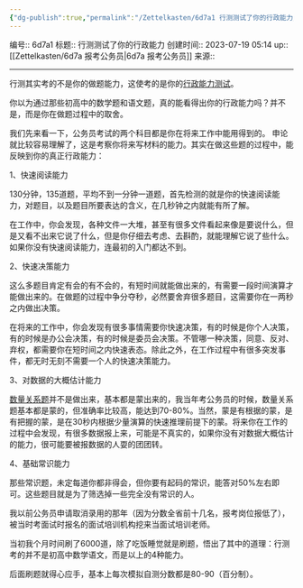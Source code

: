 ```yaml
---
{"dg-publish":true,"permalink":"/Zettelkasten/6d7a1 行测测试了你的行政能力/","dgPassFrontmatter":true}
---
```


编号:: 6d7a1
标题:: 行测测试了你的行政能力
创建时间:: 2023-07-19 05:14
up:: [[Zettelkasten/6d7a 报考公务员\|6d7a 报考公务员]]
来源:: 

---
行测其实考的不是你的做题能力，这使考的是你的[行政能力测试](https://www.zhihu.com/search?q=%E8%A1%8C%E6%94%BF%E8%83%BD%E5%8A%9B%E6%B5%8B%E8%AF%95&search_source=Entity&hybrid_search_source=Entity&hybrid_search_extra=%7B%22sourceType%22%3A%22answer%22%2C%22sourceId%22%3A2330218739%7D)。

你以为通过那些初高中的数学题和语文题，真的能看得出你的行政能力吗？并不是，而是你在做题过程中的取舍。

我们先来看一下，公务员考试的两个科目都是你在将来工作中能用得到的。
申论就比较容易理解了，这是考察你将来写材料的能力。其实在做这些题的过程中，能反映到你的真正行政能力：

1、快速阅读能力

130分钟，135道题，平均不到一分钟一道题，首先检测的就是你的快速阅读能力，对题目，以及题目所要表达的含义，在几秒钟之内就能有所了解。

在工作中，你会发现，各种文件一大堆，甚至有很多文件看起来像是要说什么，但是又看不出来它说了什么，但是你仔细去考虑、去斟酌，就能理解它说了些什么。如果你没有快速阅读能力，连最初的入门都达不到。

2、快速决策能力

这么多题目肯定有会的有不会的，有短时间就能做出来的，有需要一段时间演算才能做出来的。在做题的过程中争分夺秒，必然要舍弃很多题目，这需要你在一两秒之内做出决策。

在将来的工作中，你会发现有很多事情需要你快速决策，有的时候是你个人决策，有的时候是办公会决策，有的时候是委员会决策。不管哪一种决策，同意、反对、弃权，都需要你在短时间之内快速表态。除此之外，在工作过程中有很多突发事件，都无时无刻不需要一个人的快速决策能力。

3、对数据的大概估计能力

[数量关系题](https://www.zhihu.com/search?q=%E6%95%B0%E9%87%8F%E5%85%B3%E7%B3%BB%E9%A2%98&search_source=Entity&hybrid_search_source=Entity&hybrid_search_extra=%7B%22sourceType%22%3A%22answer%22%2C%22sourceId%22%3A2330218739%7D)并不是做出来，基本都是蒙出来的，我当年考公务员的时候，数量关系题基本都是蒙的，但准确率比较高，能达到70-80%。当然，蒙是有根据的蒙，是有把握的蒙，是在30秒内根据少量演算的快速推理前提下的蒙。将来你在工作的过程中会发现，有很多数据报上来，可能是不真实的，如果你没有对数据大概估计的能力，很可能要被报数据的人耍的团团转。

4、基础常识能力

那些常识题，未定每道你都非得会，但你要有起码的常识，能答对50%左右即可。这些题目就是为了筛选掉一些完全没有常识的人。

我以前公务员申请取消录用的那年（因为分数全省前十几名，报考岗位报低了），被当时考面试时报名的面试培训机构挖来当面试培训老师。

当初我个月时间刷了6000道，除了吃饭睡觉就是刷题，悟出了其中的道理：行测考的并不是初高中数学语文，而是以上的4种能力。

后面刷题就得心应手，基本上每次模拟自测分数都是80-90（百分制）。